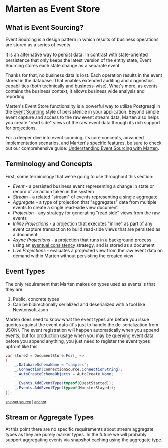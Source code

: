 # Marten as Event Store

## What is Event Sourcing?

Event Sourcing is a design pattern in which results of business operations are stored as a series of events.

It is an alternative way to persist data. In contrast with state-oriented persistence that only keeps the latest version of the entity state, Event Sourcing stores each state change as a separate event.

Thanks for that, no business data is lost. Each operation results in the event stored in the database. That enables extended auditing and diagnostics capabilities (both technically and business-wise). What's more, as events contains the business context, it allows business wide analysis and reporting.

Marten's Event Store functionality is a powerful way to utilize Postgresql in the [Event Sourcing](http://martinfowler.com/eaaDev/EventSourcing.html) style of persistence in your application. Beyond simple event capture and access to the raw event stream data, Marten also helps you create "read side" views of the raw event data through its rich support for [projections](/events/projections/).

For a deeper dive into event sourcing, its core concepts, advanced implementation scenarios, and Marten's specific features, be sure to check out our comprehensive guide: [Understanding Event Sourcing with Marten](/events/learning).

## Terminology and Concepts

First, some terminology that we're going to use throughout this section:

* _Event_ - a persisted business event representing a change in state or record of an action taken in the system
* _Stream_ - a related "stream" of events representing a single aggregate
* _Aggregate_ - a type of projection that "aggregates" data from multiple events to create a single read-side view document
* _Projection_ - any strategy for generating "read side" views from the raw events
* _Inline Projections_ - a projection that executes "inline" as part of any event capture transaction to build read-side views that are persisted as a document
* _Async Projections_ - a projection that runs in a background process using an [eventual consistency](https://en.wikipedia.org/wiki/Eventual_consistency) strategy, and is stored as a document
* _Live Projections_ - evaluates a projected view from the raw event data on demand within Marten without persisting the created view

## Event Types

The only requirement that Marten makes on types used as events is that they are:

1. Public, concrete types
1. Can be bidirectionally serialized and deserialized with a tool like Newtonsoft.Json

Marten does need to know what the event types are before you issue queries against the event data (it's just to handle the de-serialization from JSON). The event registration will happen automatically when you append events,
but for production usage when you may be querying event data before you append anything, you just need to register the event types upfront like this:

<!-- snippet: sample_registering-event-types -->
<a id='snippet-sample_registering-event-types'></a>
```cs
var store2 = DocumentStore.For(_ =>
{
    _.DatabaseSchemaName = "samples";
    _.Connection(ConnectionSource.ConnectionString);
    _.AutoCreateSchemaObjects = AutoCreate.None;

    _.Events.AddEventType(typeof(QuestStarted));
    _.Events.AddEventType(typeof(MonsterSlayed));
});
```
<sup><a href='https://github.com/JasperFx/marten/blob/master/src/EventSourcingTests/schema_object_management.cs#L41-L51' title='Snippet source file'>snippet source</a> | <a href='#snippet-sample_registering-event-types' title='Start of snippet'>anchor</a></sup>
<!-- endSnippet -->

## Stream or Aggregate Types

At this point there are no specific requirements about stream aggregate types as they are purely marker types. In the future we will probably support aggregating events via snapshot caching using the aggregate type.
